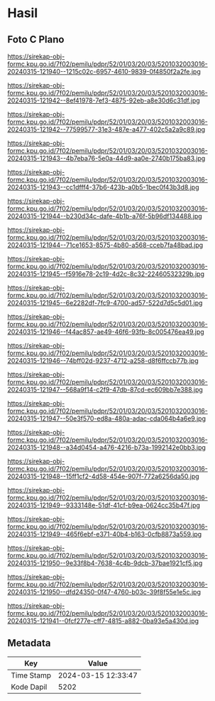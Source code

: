 # Hasil

## Foto C Plano

https://sirekap-obj-formc.kpu.go.id/7f02/pemilu/pdpr/52/01/03/20/03/5201032003016-20240315-121940--1215c02c-6957-4610-9839-0f4850f2a2fe.jpg

https://sirekap-obj-formc.kpu.go.id/7f02/pemilu/pdpr/52/01/03/20/03/5201032003016-20240315-121942--8ef41978-7ef3-4875-92eb-a8e30d6c31df.jpg

https://sirekap-obj-formc.kpu.go.id/7f02/pemilu/pdpr/52/01/03/20/03/5201032003016-20240315-121942--77599577-31e3-487e-a477-402c5a2a9c89.jpg

https://sirekap-obj-formc.kpu.go.id/7f02/pemilu/pdpr/52/01/03/20/03/5201032003016-20240315-121943--4b7eba76-5e0a-44d9-aa0e-2740b175ba83.jpg

https://sirekap-obj-formc.kpu.go.id/7f02/pemilu/pdpr/52/01/03/20/03/5201032003016-20240315-121943--cc1dfff4-37b6-423b-a0b5-1bec0f43b3d8.jpg

https://sirekap-obj-formc.kpu.go.id/7f02/pemilu/pdpr/52/01/03/20/03/5201032003016-20240315-121944--b230d34c-dafe-4b1b-a76f-5b96df134488.jpg

https://sirekap-obj-formc.kpu.go.id/7f02/pemilu/pdpr/52/01/03/20/03/5201032003016-20240315-121944--71ce1653-8575-4b80-a568-cceb7fa48bad.jpg

https://sirekap-obj-formc.kpu.go.id/7f02/pemilu/pdpr/52/01/03/20/03/5201032003016-20240315-121945--f5916e78-2c19-4d2c-8c32-22460532329b.jpg

https://sirekap-obj-formc.kpu.go.id/7f02/pemilu/pdpr/52/01/03/20/03/5201032003016-20240315-121945--6e2282df-7fc9-4700-ad57-522d7d5c5d01.jpg

https://sirekap-obj-formc.kpu.go.id/7f02/pemilu/pdpr/52/01/03/20/03/5201032003016-20240315-121946--f44ac857-ae49-46f6-93fb-8c005476ea49.jpg

https://sirekap-obj-formc.kpu.go.id/7f02/pemilu/pdpr/52/01/03/20/03/5201032003016-20240315-121946--74bff02d-9237-4712-a258-d8f6ffccb77b.jpg

https://sirekap-obj-formc.kpu.go.id/7f02/pemilu/pdpr/52/01/03/20/03/5201032003016-20240315-121947--568a9f14-c2f9-47db-87cd-ec609bb7e388.jpg

https://sirekap-obj-formc.kpu.go.id/7f02/pemilu/pdpr/52/01/03/20/03/5201032003016-20240315-121947--50e3f570-ed8a-480a-adac-cda064b4a6e9.jpg

https://sirekap-obj-formc.kpu.go.id/7f02/pemilu/pdpr/52/01/03/20/03/5201032003016-20240315-121948--a34d0454-a476-4216-b73a-1992142e0bb3.jpg

https://sirekap-obj-formc.kpu.go.id/7f02/pemilu/pdpr/52/01/03/20/03/5201032003016-20240315-121948--15ff1cf2-4d58-454e-907f-772a6256da50.jpg

https://sirekap-obj-formc.kpu.go.id/7f02/pemilu/pdpr/52/01/03/20/03/5201032003016-20240315-121949--9333148e-51df-41cf-b9ea-0624cc35b47f.jpg

https://sirekap-obj-formc.kpu.go.id/7f02/pemilu/pdpr/52/01/03/20/03/5201032003016-20240315-121949--465f6ebf-e371-40b4-b163-0cfb8873a559.jpg

https://sirekap-obj-formc.kpu.go.id/7f02/pemilu/pdpr/52/01/03/20/03/5201032003016-20240315-121950--9e33f8b4-7638-4c4b-9dcb-37bae1921cf5.jpg

https://sirekap-obj-formc.kpu.go.id/7f02/pemilu/pdpr/52/01/03/20/03/5201032003016-20240315-121950--dfd24350-0f47-4760-b03c-39f8f55e1e5c.jpg

https://sirekap-obj-formc.kpu.go.id/7f02/pemilu/pdpr/52/01/03/20/03/5201032003016-20240315-121941--0fcf277e-cff7-4815-a882-0ba93e5a430d.jpg


## Metadata

| Key        | Value               |
| ---------- | ------------------- |
| Time Stamp | 2024-03-15 12:33:47 |
| Kode Dapil | 5202                |



